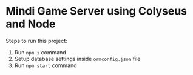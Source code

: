 # Mindi Game Server using Colyseus and Node

Steps to run this project:

1. Run `npm i` command
2. Setup database settings inside `ormconfig.json` file
3. Run `npm start` command